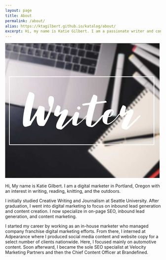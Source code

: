 ```yaml
---
layout: page
title: About
permalink: /about/
alias: https://ktagilbert.github.io/katalog/about/
excerpt: Hi, my name is Katie Gilbert. I am a passionate writer and content marketer here in Portland, OR. Read on to learn more about me and my work.
---
```


<div class="about-box">
  <div class="about-image">
    <img src="/assets/writer.jpg">
  </div>
</div>

<div class="about-content">
<p>
  Hi, My name is Katie Gilbert. I am a digital marketer in Portland, Oregon with an interest in writing, reading, knitting, and the outdoors.
</p>
<p>
  I initially studied Creative Writing and Journalism at Seattle University. After graduation, I went into digital marketing to focus on inbound lead generation and content creation. I now specialize in on-page SEO, inbound lead generation, and content marketing.
</p>
<p>
  I started my career by working as an in-house marketer who managed company franchise digital marketing efforts. From there, I interned at Adpearance where I produced social media content and website copy for a select number of clients nationwide. Here, I focused mainly on automotive content. Soon afterward, I became the sole SEO specialist at Velocity Marketing Partners and then the Chief Content Officer at Brandefined.
</p>
</div>
